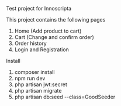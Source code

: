 Test project for Innoscripta

This project contains the following pages
1) Home (Add product to cart)
2) Cart (Change and confirm order)
3) Order history
4) Login and Registration

Install

1) composer install
2) npm run dev
3) php artisan jwt:secret
4) php artisan migrate
5) php artisan db:seed --class=GoodSeeder
